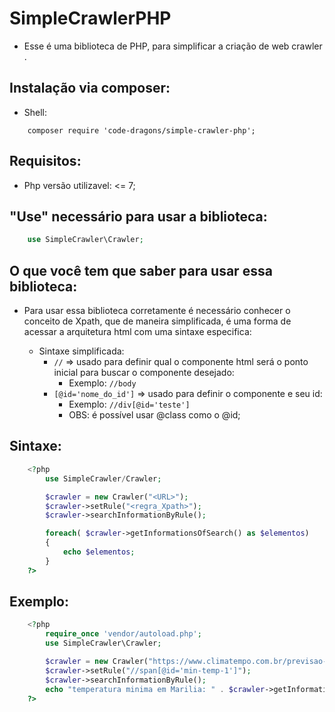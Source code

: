 # SimpleCrawlerPHP

- Esse é uma biblioteca de PHP, para simplificar a criação de web crawler .

## Instalação via composer:
- Shell:
```
    composer require 'code-dragons/simple-crawler-php';
```

## Requisitos:
- Php versão utilizavel: <= 7;

## "Use" necessário para usar a biblioteca:
```php
    use SimpleCrawler\Crawler;
```

## O que você tem que saber para usar essa biblioteca:
- Para usar essa biblioteca corretamente é necessário conhecer o conceito de Xpath, que de maneira simplificada, é uma forma de acessar a arquitetura html com uma sintaxe especifica:

    - Sintaxe simplificada:
        - `//` => usado para definir qual o componente html será o ponto inicial para buscar o componente desejado:
            - Exemplo: `//body`
        - `[@id='nome_do_id']` => usado para definir o componente e seu id:
            - Exemplo: `//div[@id='teste']`
            - OBS: é possível usar @class como o @id;

## Sintaxe:
```php
    <?php 
        use SimpleCrawler/Crawler;

        $crawler = new Crawler("<URL>");
        $crawler->setRule("<regra_Xpath>");
        $crawler->searchInformationByRule();

        foreach( $crawler->getInformationsOfSearch() as $elementos)
        {
            echo $elementos;
        }
    ?>
```

## Exemplo:
```php
    <?php 
        require_once 'vendor/autoload.php';
        use SimpleCrawler\Crawler;

        $crawler = new Crawler("https://www.climatempo.com.br/previsao-do-tempo/cidade/406/bauru-sp");
        $crawler->setRule("//span[@id='min-temp-1']");
        $crawler->searchInformationByRule();
        echo "temperatura minima em Marilia: " . $crawler->getInformationsOfSearch()[0];
    ?>
```
